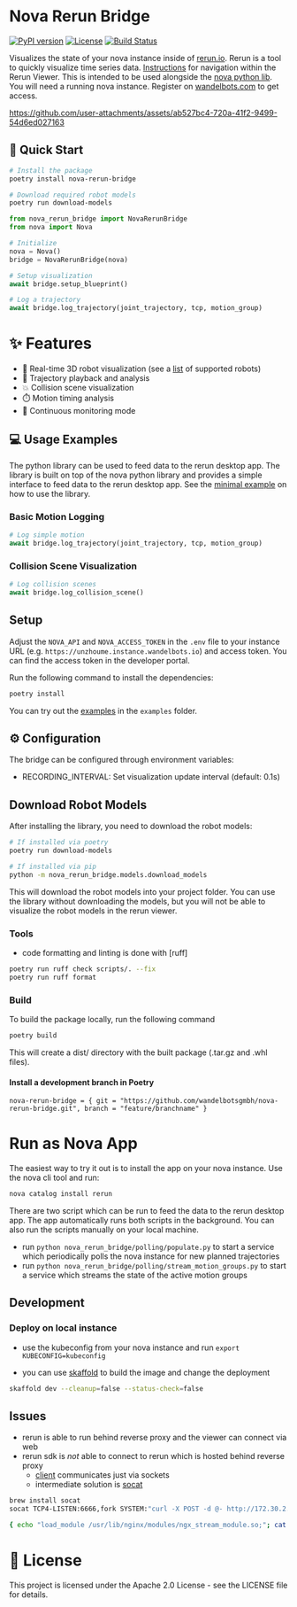 # Nova Rerun Bridge

[![PyPI version](https://badge.fury.io/py/nova-rerun-bridge.svg)](https://badge.fury.io/py/nova-rerun-bridge)
[![License](https://img.shields.io/github/license/wandelbotsgmbh/nova-rerun-bridge.svg)](https://github.com/wandelbotsgmbh/nova-rerun-bridge/blob/main/LICENSE)
[![Build Status](https://github.com/wandelbotsgmbh/nova-rerun-bridge/actions/workflows/release.yml/badge.svg)](https://github.com/wandelbotsgmbh/nova-rerun-bridge/actions/workflows/release.yml)

Visualizes the state of your nova instance inside of [rerun.io](https://rerun.io). Rerun is a tool to quickly visualize time series data. [Instructions](https://rerun.io/docs/reference/viewer/overview) for navigation within the Rerun Viewer.
This is intended to be used alongside the [nova python lib](https://github.com/wandelbotsgmbh/wandelbots-nova). You will need a running nova instance. Register on [wandelbots.com](https://www.wandelbots.com/) to get access.

https://github.com/user-attachments/assets/ab527bc4-720a-41f2-9499-54d6ed027163

## 🚀 Quick Start

```bash
# Install the package
poetry install nova-rerun-bridge

# Download required robot models
poetry run download-models
```

```python
from nova_rerun_bridge import NovaRerunBridge
from nova import Nova

# Initialize
nova = Nova()
bridge = NovaRerunBridge(nova)

# Setup visualization
await bridge.setup_blueprint()

# Log a trajectory
await bridge.log_trajectory(joint_trajectory, tcp, motion_group)
```

# ✨ Features

- 🤖 Real-time 3D robot visualization (see a [list](https://wandelbotsgmbh.github.io/wandelbots-js-react-components/?path=/story/3d-view-robot-supported-models) of supported robots)
- 🎯 Trajectory playback and analysis
- 💥 Collision scene visualization
- ⏱️ Motion timing analysis
- 🔄 Continuous monitoring mode

## 💻 Usage Examples

The python library can be used to feed data to the rerun desktop app. The library is built on top of the nova python library and provides a simple interface to feed data to the rerun desktop app. See the [minimal example](https://github.com/wandelbotsgmbh/nova-rerun-bridge/tree/main/minimal_example) on how to use the library.

### Basic Motion Logging

```python
# Log simple motion
await bridge.log_trajectory(joint_trajectory, tcp, motion_group)
```

### Collision Scene Visualization

```python
# Log collision scenes
await bridge.log_collision_scene()
```

## Setup

Adjust the `NOVA_API` and `NOVA_ACCESS_TOKEN` in the `.env` file to your instance URL (e.g. `https://unzhoume.instance.wandelbots.io`) and access token. You can find the access token in the developer portal.

Run the following command to install the dependencies:

```bash
poetry install
```

You can try out the [examples](https://github.com/wandelbotsgmbh/nova-rerun-bridge/tree/main/nova_rerun_bridge/examples) in the `examples` folder.

## ⚙️ Configuration

The bridge can be configured through environment variables:

- RECORDING_INTERVAL: Set visualization update interval (default: 0.1s)

## Download Robot Models

After installing the library, you need to download the robot models:

```bash
# If installed via poetry
poetry run download-models

# If installed via pip
python -m nova_rerun_bridge.models.download_models
```

This will download the robot models into your project folder. You can use the library without downloading the models, but you will not be able to visualize the robot models in the rerun viewer.

### Tools

- code formatting and linting is done with [ruff]

```bash
poetry run ruff check scripts/. --fix
poetry run ruff format
```

### Build

To build the package locally, run the following command

```bash
poetry build
```

This will create a dist/ directory with the built package (.tar.gz and .whl files).

#### Install a development branch in Poetry

```
nova-rerun-bridge = { git = "https://github.com/wandelbotsgmbh/nova-rerun-bridge.git", branch = "feature/branchname" }
```

# Run as Nova App

The easiest way to try it out is to install the app on your nova instance. Use the nova cli tool and run:

```bash
nova catalog install rerun
```

There are two script which can be run to feed the data to the rerun desktop app. The app automatically runs both scripts in the background. You can also run the scripts manually on your local machine.

- run `python nova_rerun_bridge/polling/populate.py` to start a service which periodically polls the nova instance for new planned trajectories
- run `python nova_rerun_bridge/polling/stream_motion_groups.py` to start a service which streams the state of the active motion groups

## Development

### Deploy on local instance

- use the kubeconfig from your nova instance and run `export KUBECONFIG=kubeconfig`

- you can use [skaffold](https://skaffold.dev/) to build the image and change the deployment

```bash
skaffold dev --cleanup=false --status-check=false
```

## Issues

- rerun is able to run behind reverse proxy and the viewer can connect via web
- rerun sdk is _not_ able to connect to rerun which is hosted behind reverse proxy
  - [client](https://github.com/rerun-io/rerun/blob/cf9299d9205134713687e54fdf13551ed1f44bce/crates/store/re_sdk_comms/src/buffered_client.rs#L2) communicates just via sockets
  - intermediate solution is [socat](https://linux.die.net/man/1/socat)

```bash
brew install socat
socat TCP4-LISTEN:6666,fork SYSTEM:"curl -X POST -d @- http://172.30.2.224/some/rerun/sdk/"

{ echo "load_module /usr/lib/nginx/modules/ngx_stream_module.so;"; cat /etc/nginx/nginx.conf; } > temp_file && mv temp_file /etc/nginx/nginx.conf
```

# 📝 License

This project is licensed under the Apache 2.0 License - see the LICENSE file for details.
